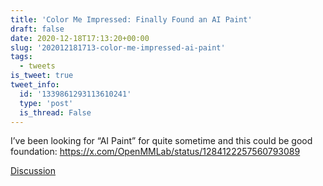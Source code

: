 ```yaml
---
title: 'Color Me Impressed: Finally Found an AI Paint'
draft: false
date: 2020-12-18T17:13:20+00:00
slug: '202012181713-color-me-impressed-ai-paint'
tags:
  - tweets
is_tweet: true
tweet_info:
  id: '1339861293113610241'
  type: 'post'
  is_thread: False
---
```




I’ve been looking for “AI Paint” for quite sometime and this could be good foundation: <https://x.com/OpenMMLab/status/1284122257560793089>

[Discussion](https://x.com/sytelus/status/1339861293113610241)
